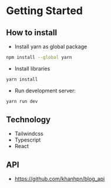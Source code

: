 # Getting Started
## How to install

- Install yarn as global package
```bash
npm install --global yarn
```

- Install libraries
```bash
yarn install
```

- Run development server:

```bash
yarn run dev
```

## Technology
- Tailwindcss
- Typescript
- React

## API
- https://github.com/khanhpn/blog_api
